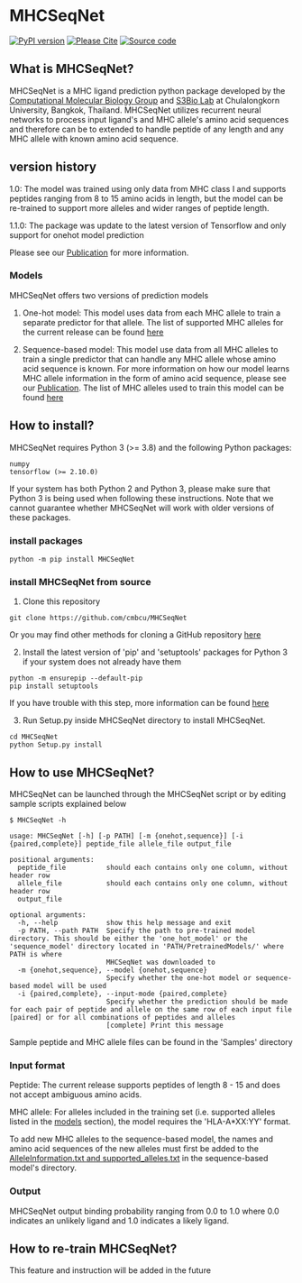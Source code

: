 # MHCSeqNet

[![PyPI version](https://badge.fury.io/py/MHCSeqNet.svg)](https://badge.fury.io/py/MHCSeqNet)
[![Please Cite](https://zenodo.org/badge/doi/10.1186/s12859-019-2892-4.svg)](https://doi.org/10.1186/s12859-019-2892-4
)
[![Source code](https://img.shields.io/badge/GitHub-100000?style=for-the-badge&logo=github&logoColor=white)](https://github.com/natapol/kitsune)

## What is MHCSeqNet?

MHCSeqNet is a MHC ligand prediction python package developed by the [Computational Molecular Biology Group](http://cmb.md.chula.ac.th/) and [S3Bio Lab](http://s3bio.gitlab.io/) at Chulalongkorn University, Bangkok, Thailand. MHCSeqNet utilizes recurrent neural networks to process input ligand's and MHC allele's amino acid sequences and therefore can be to extended to handle peptide of any length and any MHC allele with known amino acid sequence. 

## version history

1.0: The model was trained using only data from MHC class I and supports peptides ranging from 8 to 15 amino acids in length, but the model can be re-trained to support more alleles and wider ranges of peptide length.

1.1.0: The package was update to the latest version of Tensorflow and only support for onehot model prediction

Please see our [Publication](https://bmcbioinformatics.biomedcentral.com/articles/10.1186/s12859-019-2892-4) for more information.

### Models

MHCSeqNet offers two versions of prediction models

1. One-hot model: This model uses data from each MHC allele to train a separate predictor for that allele. The list of supported MHC alleles for the current release can be found [here]() 

2. Sequence-based model: This model use data from all MHC alleles to train a single predictor that can handle any MHC allele whose amino acid sequence is known. For more information on how our model learns MHC allele information in the form of amino acid sequence, please see our [Publication](https://bmcbioinformatics.biomedcentral.com/articles/10.1186/s12859-019-2892-4). The list of MHC alleles used to train this model can be found [here]()

## How to install?
MHCSeqNet requires Python 3 (>= 3.8) and the following Python packages:

```
numpy
tensorflow (>= 2.10.0)
```
If your system has both Python 2 and Python 3, please make sure that Python 3 is being used when following these instructions.
Note that we cannot guarantee whether MHCSeqNet will work with older versions of these packages.

### install packages

```{bash}
python -m pip install MHCSeqNet
```

### install MHCSeqNet from source

1. Clone this repository
```
git clone https://github.com/cmbcu/MHCSeqNet
```
Or you may find other methods for cloning a GitHub repository [here](https://help.github.com/articles/cloning-a-repository/)

2. Install the latest version of 'pip' and 'setuptools' packages for Python 3 if your system does not already have them
```
python -m ensurepip --default-pip
pip install setuptools
```
If you have trouble with this step, more information can be found [here](https://packaging.python.org/tutorials/installing-packages/#install-pip-setuptools-and-wheel)

3. Run Setup.py inside MHCSeqNet directory to install MHCSeqNet.
```
cd MHCSeqNet
python Setup.py install
```

## How to use MHCSeqNet?

MHCSeqNet can be launched through the MHCSeqNet script or by editing sample scripts explained below

```{bash}
$ MHCSeqNet -h

usage: MHCSeqNet [-h] [-p PATH] [-m {onehot,sequence}] [-i {paired,complete}] peptide_file allele_file output_file

positional arguments:
  peptide_file          should each contains only one column, without header row
  allele_file           should each contains only one column, without header row
  output_file

optional arguments:
  -h, --help            show this help message and exit
  -p PATH, --path PATH  Specify the path to pre-trained model directory. This should be either the 'one_hot_model' or the 'sequence_model' directory located in 'PATH/PretrainedModels/' where PATH is where
                        MHCSeqNet was downloaded to
  -m {onehot,sequence}, --model {onehot,sequence}
                        Specify whether the one-hot model or sequence-based model will be used
  -i {paired,complete}, --input-mode {paired,complete}
                        Specify whether the prediction should be made for each pair of peptide and allele on the same row of each input file [paired] or for all combinations of peptides and alleles
                        [complete] Print this message

```

Sample peptide and MHC allele files can be found in the 'Samples' directory


### Input format
Peptide: The current release supports peptides of length 8 - 15 and does not accept ambiguous amino acids.

MHC allele: For alleles included in the training set (i.e. supported alleles listed in the [models]() section), the model requires the 'HLA-A\*XX:YY' format. 

To add new MHC alleles to the sequence-based model, the names and amino acid sequences of the new alleles must first be added to the [AlleleInformation.txt and supported_alleles.txt]() in the sequence-based model's directory.

### Output
MHCSeqNet output binding probability ranging from 0.0 to 1.0 where 0.0 indicates an unlikely ligand and 1.0 indicates a likely ligand.

## How to re-train MHCSeqNet?
This feature and instruction will be added in the future
